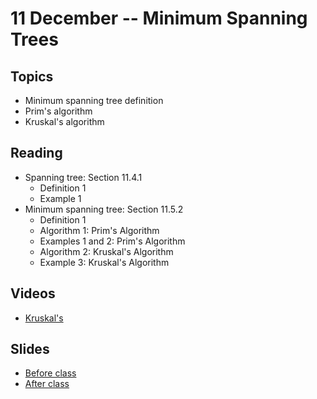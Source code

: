 # 11 December -- Minimum Spanning Trees


## Topics

- Minimum spanning tree definition
- Prim's algorithm
- Kruskal's algorithm

## Reading

- Spanning tree: Section 11.4.1
  - Definition 1 
  - Example 1
- Minimum spanning tree: Section 11.5.2
  - Definition 1 
  - Algorithm 1: Prim's Algorithm
  - Examples 1 and 2: Prim's Algorithm
  - Algorithm 2: Kruskal's Algorithm
  - Example 3: Kruskal's Algorithm

## Videos

- <a href="https://www.youtube.com/watch?v=71UQH7Pr9kU"> Kruskal's </a>

## Slides

- <a href="MinimumSpanningTrees_Fall2023.pptx"> Before class </a>
- <a href="MinimumSpanningTrees_Fall_2023_after_class.pptx"> After class </a>
